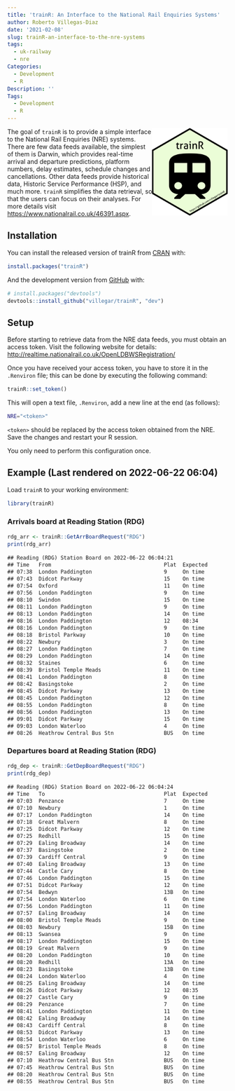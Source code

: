 ```yaml
---
title: 'trainR: An Interface to the National Rail Enquiries Systems'
author: Roberto Villegas-Diaz
date: '2021-02-08'
slug: trainR-an-interface-to-the-nre-systems
tags:
  - uk-railway
  - nre
Categories:
  - Development
  - R
Description: ''
Tags:
  - Development
  - R
---
```


<img src="https://raw.githubusercontent.com/villegar/trainR/main/inst/images/logo.png" alt="logo" align="right" height=200px/>

The goal of `trainR` is to provide a simple interface to the 
National Rail Enquiries (NRE) systems. There are few data feeds 
available, the simplest of them is Darwin, which provides real-time 
arrival and departure predictions, platform numbers, delay estimates, 
schedule changes and cancellations. Other data feeds provide historical 
data, Historic Service Performance (HSP), and much more. `trainR` 
simplifies the data retrieval, so that the users can focus on their 
analyses. For more details visit 
https://www.nationalrail.co.uk/46391.aspx.

## Installation

You can install the released version of trainR from [CRAN](https://CRAN.R-project.org) with:

``` r
install.packages("trainR")
```

And the development version from [GitHub](https://github.com/) with:

``` r
# install.packages("devtools")
devtools::install_github("villegar/trainR", "dev")
```

## Setup
Before starting to retrieve data from the NRE data feeds, you must obtain an access token. 
Visit the following website for details: http://realtime.nationalrail.co.uk/OpenLDBWSRegistration/

Once you have received your access token, you have to store it in the `.Renviron` file; this can be 
done by executing the following command:


```r
trainR::set_token()
```

This will open a text file, `.Renviron`, add a new line at the end (as follows):

```bash
NRE="<token>"
```

`<token>` should be replaced by the access token obtained from the NRE. Save the changes and restart 
your R session.

You only need to perform this configuration once.

## Example (Last rendered on 2022-06-22 06:04)

Load `trainR` to your working environment:

```r
library(trainR)
```

### Arrivals board at Reading Station (RDG)


```r
rdg_arr <- trainR::GetArrBoardRequest("RDG")
print(rdg_arr)
```

```
## Reading (RDG) Station Board on 2022-06-22 06:04:21
## Time   From                                    Plat  Expected
## 07:38  London Paddington                       9     On time
## 07:43  Didcot Parkway                          15    On time
## 07:54  Oxford                                  11    On time
## 07:56  London Paddington                       9     On time
## 08:10  Swindon                                 15    On time
## 08:11  London Paddington                       9     On time
## 08:13  London Paddington                       14    On time
## 08:16  London Paddington                       12    08:34
## 08:16  London Paddington                       9     On time
## 08:18  Bristol Parkway                         10    On time
## 08:22  Newbury                                 3     On time
## 08:27  London Paddington                       7     On time
## 08:29  London Paddington                       14    On time
## 08:32  Staines                                 6     On time
## 08:39  Bristol Temple Meads                    11    On time
## 08:41  London Paddington                       8     On time
## 08:42  Basingstoke                             2     On time
## 08:45  Didcot Parkway                          13    On time
## 08:45  London Paddington                       12    On time
## 08:55  London Paddington                       8     On time
## 08:56  London Paddington                       13    On time
## 09:01  Didcot Parkway                          15    On time
## 09:03  London Waterloo                         4     On time
## 08:26  Heathrow Central Bus Stn                BUS   On time
```

### Departures board at Reading Station (RDG)


```r
rdg_dep <- trainR::GetDepBoardRequest("RDG")
print(rdg_dep)
```

```
## Reading (RDG) Station Board on 2022-06-22 06:04:24
## Time   To                                      Plat  Expected
## 07:03  Penzance                                7     On time
## 07:10  Newbury                                 1     On time
## 07:17  London Paddington                       14    On time
## 07:18  Great Malvern                           8     On time
## 07:25  Didcot Parkway                          12    On time
## 07:25  Redhill                                 15    On time
## 07:29  Ealing Broadway                         14    On time
## 07:37  Basingstoke                             2     On time
## 07:39  Cardiff Central                         9     On time
## 07:40  Ealing Broadway                         13    On time
## 07:44  Castle Cary                             8     On time
## 07:46  London Paddington                       15    On time
## 07:51  Didcot Parkway                          12    On time
## 07:54  Bedwyn                                  13B   On time
## 07:54  London Waterloo                         6     On time
## 07:56  London Paddington                       11    On time
## 07:57  Ealing Broadway                         14    On time
## 08:00  Bristol Temple Meads                    9     On time
## 08:03  Newbury                                 15B   On time
## 08:13  Swansea                                 9     On time
## 08:17  London Paddington                       15    On time
## 08:19  Great Malvern                           9     On time
## 08:20  London Paddington                       10    On time
## 08:20  Redhill                                 13A   On time
## 08:23  Basingstoke                             13B   On time
## 08:24  London Waterloo                         4     On time
## 08:25  Ealing Broadway                         14    On time
## 08:26  Didcot Parkway                          12    08:35
## 08:27  Castle Cary                             9     On time
## 08:29  Penzance                                7     On time
## 08:41  London Paddington                       11    On time
## 08:42  Ealing Broadway                         14    On time
## 08:43  Cardiff Central                         8     On time
## 08:53  Didcot Parkway                          13    On time
## 08:54  London Waterloo                         6     On time
## 08:57  Bristol Temple Meads                    8     On time
## 08:57  Ealing Broadway                         12    On time
## 07:10  Heathrow Central Bus Stn                BUS   On time
## 07:45  Heathrow Central Bus Stn                BUS   On time
## 08:20  Heathrow Central Bus Stn                BUS   On time
## 08:55  Heathrow Central Bus Stn                BUS   On time
```
